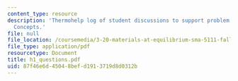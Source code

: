 ```yaml
---
content_type: resource
description: 'Thermohelp log of student discussions to support problem sets: Thermodynamic
  Concepts.'
file: null
file_location: /coursemedia/3-20-materials-at-equilibrium-sma-5111-fall-2003/87f46e6d45048befd1913719d8d0312b_h1_questions.pdf
file_type: application/pdf
resourcetype: Document
title: h1_questions.pdf
uid: 87f46e6d-4504-8bef-d191-3719d8d0312b
---
```

